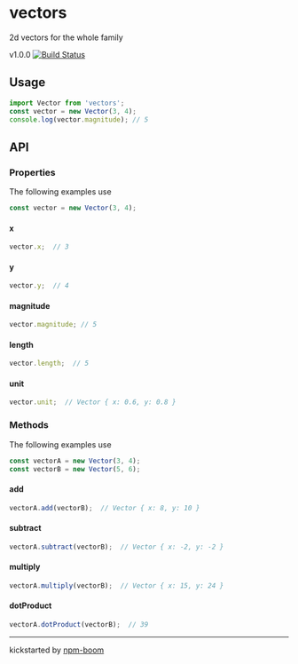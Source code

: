 # vectors  

2d vectors for the whole family  

v1.0.0 [![Build Status](https://travis-ci.org/reergymerej/vectors.svg?branch=master)](https://travis-ci.org/reergymerej/vectors)

## Usage

```js
import Vector from 'vectors';
const vector = new Vector(3, 4);
console.log(vector.magnitude); // 5
```

## API  

### Properties

The following examples use
```js
const vector = new Vector(3, 4);
```

#### x

```js
vector.x;  // 3
```

#### y

```js
vector.y;  // 4
```

#### magnitude

```js
vector.magnitude; // 5
```

#### length

```js
vector.length;  // 5
```

#### unit

```js
vector.unit;  // Vector { x: 0.6, y: 0.8 }
```

### Methods

The following examples use
```js
const vectorA = new Vector(3, 4);
const vectorB = new Vector(5, 6);
```

#### add

```js
vectorA.add(vectorB);  // Vector { x: 8, y: 10 }
```

#### subtract

```js
vectorA.subtract(vectorB);  // Vector { x: -2, y: -2 }
```

#### multiply

```js
vectorA.multiply(vectorB);  // Vector { x: 15, y: 24 }
```

#### dotProduct

```js
vectorA.dotProduct(vectorB);  // 39
```







---
kickstarted by [npm-boom][npm-boom]

[npm-boom]: https://github.com/reergymerej/npm-boom
